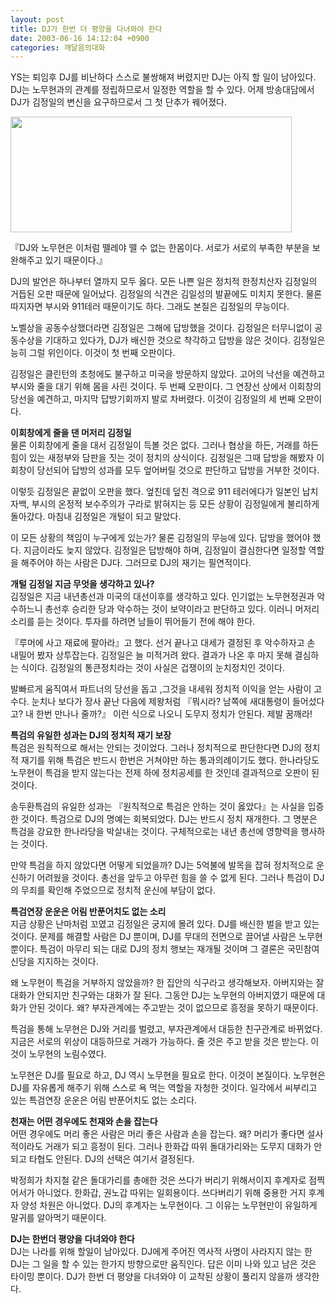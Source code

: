 ```yaml
---
layout: post
title: DJ가 한번 더 평양을 다녀와야 한다
date: 2003-06-16 14:12:04 +0900
categories: 깨달음의대화
---
```

YS는 퇴임후 DJ를 비난하다 스스로 불쌍해져 버렸지만 DJ는 아직 할 일이 남아있다. DJ는 노무현과의 관계를 정립하므로서 일정한 역할을 할 수 있다. 어제 방송대담에서 DJ가 김정일의 변신을 요구하므로서 그 첫 단추가 꿰어졌다. 

<img src="http://drkimz.com/technote/board/private/upimg/1055737732.JPG" width="450" height="185" border="0" />

『DJ와 노무현은 이처럼 뗄레야 뗄 수 없는 한몸이다. 서로가 서로의 부족한 부분을 보완해주고 있기 때문이다.』

DJ의 발언은 하나부터 열까지 모두 옳다. 모든 나쁜 일은 정치적 한정치산자 김정일의 거듭된 오판 때문에 일어났다. 김정일의 식견은 김일성의 발끝에도 미치지 못한다. 물론 따지자면 부시와 911테러 때문이기도 하다. 그래도 본질은 김정일의 무능이다. 

노벨상을 공동수상했더라면 김정일은 그해에 답방했을 것이다. 김정일은 터무니없이 공동수상을 기대하고 있다가, DJ가 배신한 것으로 착각하고 답방을 않은 것이다. 김정일은 능히 그럴 위인이다. 이것이 첫 번째 오판이다. 

김정일은 클린턴의 초청에도 불구하고 미국을 방문하지 않았다. 고어의 낙선을 예견하고 부시와 줄을 대기 위해 몸을 사린 것이다. 두 번째 오판이다. 그 연장선 상에서 이회창의 당선을 예견하고, 마지막 답방기회까지 발로 차버렸다. 이것이 김정일의 세 번째 오판이다. 

**이회창에게 줄을 댄 머저리 김정일**  
물론 이회창에게 줄을 대서 김정일이 득볼 것은 없다. 그러나 협상을 하든, 거래를 하든 힘이 있는 새정부와 담판을 짓는 것이 정치의 상식이다. 김정일은 그때 답방을 해봤자 이회창이 당선되어 답방의 성과를 모두 엎어버릴 것으로 판단하고 답방을 거부한 것이다. 

이렇듯 김정일은 끝없이 오판을 했다. 엎친데 덮친 격으로 911 테러에다가 일본인 납치자백, 부시의 온정적 보수주의가 구라로 밝혀지는 등 모든 상황이 김정일에게 불리하게 돌아갔다. 마침내 김정일은 개털이 되고 말았다. 

이 모든 상황의 책임이 누구에게 있는가? 물론 김정일의 무능에 있다. 답방을 했어야 했다. 지금이라도 늦지 않았다. 김정일은 답방해야 하며, 김정일이 결심한다면 일정할 역할을 해주어야 하는 사람은 DJ다. 그러므로 DJ의 재기는 필연적이다. 

**개털 김정일 지금 무엇을 생각하고 있나?**  
김정일은 지금 내년총선과 미국의 대선이후를 생각하고 있다. 인기없는 노무현정권과 악수하느니 총선후 승리한 당과 악수하는 것이 보약이라고 판단하고 있다. 이러니 머저리 소리를 듣는 것이다. 투자를 하려면 남들이 뛰어들기 전에 해야 한다.

『루머에 사고 재료에 팔아라』고 했다. 선거 끝나고 대세가 결정된 후 악수하자고 손 내밀어 봤자 상투잡는다. 김정일은 늘 미적거려 왔다. 결과가 나온 후 마지 못해 결심하는 식이다. 김정일의 통큰정치라는 것이 사실은 겁쟁이의 눈치정치인 것이다. 

발빠르게 움직여서 파트너의 당선을 돕고 ,그것을 내세워 정치적 이익을 얻는 사람이 고수다. 눈치나 보다가 장사 끝난 다음에 제왕처럼 『뭐시라? 남쪽에 새대통령이 들어섰다고? 내 한번 만나나 줄까?』 이런 식으로 나오니 도무지 정치가 안된다. 제발 꿈깨라!

**특검의 유일한 성과는 DJ의 정치적 재기 보장**  
특검은 원칙적으로 해서는 안되는 것이었다. 그러나 정치적으로 판단한다면 DJ의 정치적 재기를 위해 특검은 반드시 한번은 거쳐야만 하는 통과의례이기도 했다. 한나라당도 노무현이 특검을 받지 않는다는 전제 하에 정치공세를 한 것인데 결과적으로 오판이 된 것이다. 

송두환특검의 유일한 성과는 『원칙적으로 특검은 안하는 것이 옳았다』는 사실을 입증한 것이다. 특검으로 DJ의 명예는 회복되었다. DJ는 반드시 정치 재개한다. 그 명분은 특검을 강요한 한나라당을 박살내는 것이다. 구체적으로는 내년 총선에 영향력을 행사하는 것이다. 

만약 특검을 하지 않았다면 어떻게 되었을까? DJ는 5억불에 발목을 잡혀 정치적으로 운신하기 어려웠을 것이다. 총선을 앞두고 아무런 힘을 쓸 수 없게 된다. 그러나 특검이 DJ의 무죄를 확인해 주었으므로 정치적 운신에 부담이 없다. 

**특검연장 운운은 어림 반푼어치도 없는 소리**  
지금 상황은 난마처럼 꼬였고 김정일은 궁지에 몰려 있다. DJ를 배신한 벌을 받고 있는 것이다. 문제를 해결할 사람은 DJ 뿐이며, DJ를 무대의 전면으로 끌어낼 사람은 노무현 뿐이다. 특검이 마무리 되는 대로 DJ의 정치 행보는 재개될 것이며 그 결론은 국민참여신당을 지지하는 것이다. 

왜 노무현이 특검을 거부하지 않았을까? 한 집안의 식구라고 생각해보자. 아버지와는 잘 대화가 안되지만 친구와는 대화가 잘 된다. 그동안 DJ는 노무현의 아버지였기 때문에 대화가 안된 것이다. 왜? 부자관계에는 주고받는 것이 없으므로 흥정을 못하기 때문이다. 

특검을 통해 노무현은 DJ와 거리를 벌렸고, 부자관계에서 대등한 친구관계로 바뀌었다. 지금은 서로의 위상이 대등하므로 거래가 가능하다. 줄 것은 주고 받을 것은 받는다. 이것이 노무현의 노림수였다.

노무현은 DJ를 필요로 하고, DJ 역시 노무현을 필요로 한다. 이것이 본질이다. 노무현은 DJ를 자유롭게 해주기 위해 스스로 욕 먹는 역할을 자청한 것이다. 일각에서 씨부리고 있는 특검연장 운운은 어림 반푼어치도 없는 소리다. 

**천재는 어떤 경우에도 천재와 손을 잡는다**  
어떤 경우에도 머리 좋은 사람은 머리 좋은 사람과 손을 잡는다. 왜? 머리가 좋다면 설사 적이라도 거래가 되고 흥정이 된다. 그러나 한화갑 따위 돌대가리와는 도무지 대화가 안되고 타협도 안된다. DJ의 선택은 여기서 결정된다. 

박정희가 차지철 같은 돌대가리를 총애한 것은 쓰다가 버리기 위해서이지 후계자로 점찍어서가 아니었다. 한화갑, 권노갑 따위는 일회용이다. 쓰다버리기 위해 중용한 거지 후계자 양성 차원은 아니었다. DJ의 후계자는 노무현이다. 그 이유는 노무현만이 유일하게 말귀를 알아먹기 때문이다.

**DJ는 한번더 평양을 다녀와야 한다**  
DJ는 나라를 위해 할일이 남아있다. DJ에게 주어진 역사적 사명이 사라지지 않는 한 DJ는 그 일을 할 수 있는 한가지 방향으로만 움직인다. 답은 이미 나와 있고 남은 것은 타이밍 뿐이다. DJ가 한번 더 평양을 다녀와야 이 교착된 상황이 풀리지 않을까 생각한다.